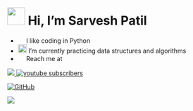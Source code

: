 # [<img src="https://lh3.googleusercontent.com/a-/AOh14Gilqms4ucFuPLLOrS93UYMNXtYGtDXxeDPqrHDNFA=s96-c-rg-br100" width="40" height="40">](https://github.com/sarveshspatil111) Hi, I’m Sarvesh Patil
- <img src="https://cdn2.iconfinder.com/data/icons/font-awesome/1792/code-512.png" width="15" height="15"> I like coding in Python
- <img src="https://img.pngio.com/algorithm-icon-png-1-png-image-algorithms-png-200_200.png" width="20" height="20"> I’m currently practicing data structures and algorithms
- <img src="https://image.flaticon.com/icons/png/128/996/996484.png" width="15" height="15"> Reach me at 
<!--   - [Linkedin](https://www.linkedin.com/in/sarveshspatil/)  -->
<!--   - [YouTube](https://www.youtube.com/channel/UCMQBfRsIP5RPRcD_j9hHmYw) -->
  
<a href='https://www.linkedin.com/in/sarveshspatil/' target='_blank' rel='noopener' rel='noreferrer'>
    <img src='https://img.shields.io/static/v1?label=LinkedIn&message=sarveshspatil&color=blue&style=flat-square&logo=linkedin' />
  </a>
<a href="https://www.youtube.com/channel/UCMQBfRsIP5RPRcD_j9hHmYw">
      <img alt="youtube subscribers" title="Subscribe to my YouTube channel" src="https://freshidea.com/jonah/youtube-api/subscribers-badge.php?label=Subscribers&style=for-the-badge&color=red&labelColor=ce4630"/></a> 
    <a href="https://www.youtube.com/channel/UCipSxT7a3rn81vGLw9lqRkg">
  

[![GitHub](https://github-readme-streak-stats.herokuapp.com?user=sarveshspatil111&theme=nord&hide_border=true)](https://git.io/streak-stats)

<img src="https://github-readme-stats.vercel.app/api?username=sarveshspatil111&&show_icons=true&title_color=81a1c1&icon_color=a3be8c&text_color=81a1c1&bg_color=2e3440">



<!---
sarveshspatil111/sarveshspatil111 is a ✨ special ✨ repository because its `README.md` (this file) appears on your GitHub profile.
You can click the Preview link to take a look at your changes.
--->
